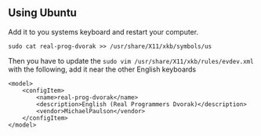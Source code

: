 Using Ubuntu
-----------

Add it to you systems keyboard and restart your computer.

```
sudo cat real-prog-dvorak >> /usr/share/X11/xkb/symbols/us
```

Then you have to update the `sudo vim /usr/share/X11/xkb/rules/evdev.xml` with the following, add it near the other English keyboards

```
<model>
    <configItem>
        <name>real-prog-dvorak</name>
        <description>English (Real Programmers Dvorak)</description>
        <vendor>MichaelPaulson</vendor>
    </configItem>
</model>
```

